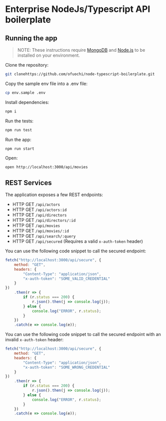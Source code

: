 # Enterprise NodeJs/Typescript API boilerplate

## Running the app

> NOTE: These instructions require [MongoDB](https://docs.mongodb.com/manual/installation/) and [Node.js](https://nodejs.org/en/download/) to be installed on your environment.

Clone the repository:

```sh
git clonehttps://github.com/ofuochi/node-typescript-boilerplate.git
```

Copy the sample env file into a .env file:

```sh
cp env.sample .env
```

Install dependencies:

```sh
npm i
```

Run the tests:

```sh
npm run test
```

Run the app:

```sh
npm run start
```

Open:

```sh
open http://localhost:3000/api/movies
```

## REST Services

The application exposes a few REST endpoints:

-   HTTP GET `/api/actors`
-   HTTP GET `/api/actors:id`
-   HTTP GET `/api/directors`
-   HTTP GET `/api/directors/:id`
-   HTTP GET `/api/movies`
-   HTTP GET `/api/movies/:id`
-   HTTP GET `/api/search/:query`
-   HTTP GET `/api/secured` (Requires a valid `x-auth-token` header)

You can use the following code snippet to call the secured endpoint:

```js
fetch("http://localhost:3000/api/secure", {
    method: "GET",
    headers: {
        "Content-Type": "application/json",
        "x-auth-token": "SOME_VALID_CREDENTIAL"
    }
})
    .then(r => {
        if (r.status === 200) {
            r.json().then(j => console.log(j));
        } else {
            console.log("ERROR", r.status);
        }
    })
    .catch(e => console.log(e));
```

You can use the following code snippet to call the secured endpoint with an invalid `x-auth-token` header:

```js
fetch("http://localhost:3000/api/secure", {
    method: "GET",
    headers: {
        "Content-Type": "application/json",
        "x-auth-token": "SOME_WRONG_CREDENTIAL"
    }
})
    .then(r => {
        if (r.status === 200) {
            r.json().then(j => console.log(j));
        } else {
            console.log("ERROR", r.status);
        }
    })
    .catch(e => console.log(e));
```

